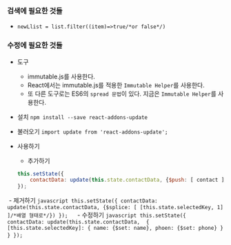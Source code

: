 ### 검색에 필요한 것들
- ```newLlist = list.filter((item)=>true/*or false*/)```

### 수정에 필요한 것들
- 도구
	- immutable.js를 사용한다.
	- React에서는 immutable.js를 적용한 ```Immutable Helper```를 사용한다.
	- 또 다른 도구로는 ES6의 ```spread 문법```이 있다. 지금은 ```Immutable Helper```를 사용한다.

- 설치
```npm install --save react-addons-update```

- 불러오기
```import update from 'react-addons-update';```

- 사용하기
	- 추가하기
	```javascript
	this.setState({
		contactData: update(this.state.contactData, {$push: [ contact ]/*배열 형태로*/});
	});
  ```
  - 제거하기
	```javascript
	this.setState({
		contactData: update(this.state.contactData, {$splice: [ [this.state.selectedKey, 1] ]/*배열 형태로*/})
	});	
	```
  - 수정하기
	```javascript
	this.setState({
		contactData: update(this.state.contactData, 
			{
				[this.state.selectedKey]: {
					name: {$set: name},
					phoen: {$set: phone}
				}
			}
	});	
	```
  
  
